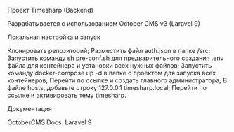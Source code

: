 Проект Timesharp (Backend)

Разрабатывается с использованием October CMS v3 (Laravel 9)

Локальная настройка и запуск

Клонировать репозиторий;
Разместить файл auth.json в папке /src;
Запустить команду sh pre-conf.sh для предварительного создания .env файла для контейнера и установки всех нужных файлов;
Запустить команду docker-compose up -d в папке с проектом для запуска всех контейнеров;
Перейти по ссылке и создать главного администратора;
В файле hosts, добавьте строку 127.0.0.1 timesharp.local;
Перейти по ссылке и активировать тему timesharp.


Документация


OctoberCMS Docs.
Laravel 9
